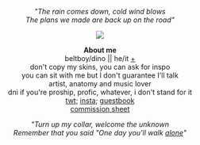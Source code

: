 <p align="center">
<i>"The rain comes down, cold wind blows <br>
The plans we made are back up on the road"</i><br>
</p>

<p align="center">
      <img src="https://github.com/beltboy/beltboy/assets/126973284/2c83941f-bd29-49a9-90a1-615c9e120c90"/>
</p>

<p align="center">
<strong>About me</strong><br>
beltboy/dino || he/it <a href="https://en.pronouns.page/@beltboy">+</a><br>
  don't copy my skins, you can ask for inspo<br>
  you can sit with me but I don't guarantee I'll talk<br>
  artist, anatomy and music lover<br>
      dni if you're proship, profic, whatever, i don't stand for it<br>
  <a href="https://twitter.com/_Dolpha_">twt</a>; <a href="https://www.instagram.com/_dolpha_/">insta</a>; <a href="https://yourmom.123guestbook.com/">guestbook</a><br>
<a href="https://rentry.co/commissionsheet">commission sheet</a>
</p> 

<p align="center">
<i>"Turn up my collar, welcome the unknown<br>
Remember that you said "One day you'll walk <a href="https://www.youtube.com/watch?v=B-YnLoozIAs">alone</a>"</i>
</p>
